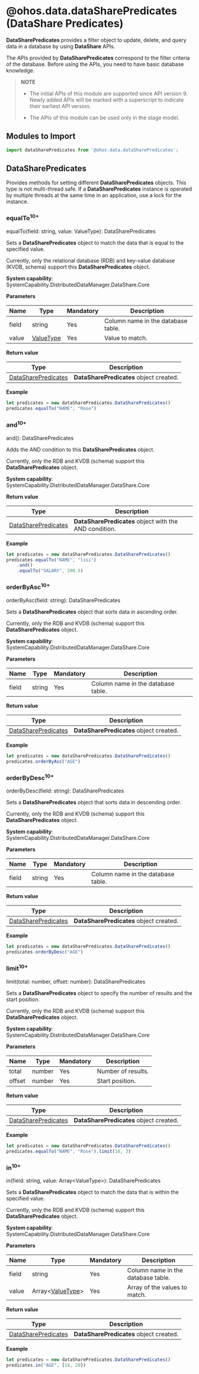 # @ohos.data.dataSharePredicates (DataShare Predicates)

**DataSharePredicates** provides a filter object to update, delete, and query data in a database by using **DataShare** APIs.

The APIs provided by **DataSharePredicates** correspond to the filter criteria of the database. Before using the APIs, you need to have basic database knowledge.

> **NOTE**
>
> - The initial APIs of this module are supported since API version 9. Newly added APIs will be marked with a superscript to indicate their earliest API version.
>
> - The APIs of this module can be used only in the stage model.



## Modules to Import

```ts
import dataSharePredicates from '@ohos.data.dataSharePredicates';
```

## DataSharePredicates
Provides methods for setting different **DataSharePredicates** objects. This type is not multi-thread safe. If a **DataSharePredicates** instance is operated by multiple threads at the same time in an application, use a lock for the instance.

### equalTo<sup>10+</sup>

equalTo(field: string, value: ValueType): DataSharePredicates

Sets a **DataSharePredicates** object to match the data that is equal to the specified value.

Currently, only the relational database (RDB) and key-value database (KVDB, schema) support this **DataSharePredicates** object.

**System capability**: SystemCapability.DistributedDataManager.DataShare.Core

**Parameters**

| Name| Type                                               | Mandatory| Description                  |
| ------ | --------------------------------------------------- | ---- | ---------------------- |
| field  | string                                              | Yes  | Column name in the database table.    |
| value  | [ValueType](js-apis-data-valuesBucket.md#valuetype) | Yes  | Value to match.|

**Return value**

| Type                                       | Description                      |
| ------------------------------------------- | -------------------------- |
| [DataSharePredicates](#datasharepredicates) | **DataSharePredicates** object created.|

**Example**

```ts
let predicates = new dataSharePredicates.DataSharePredicates()
predicates.equalTo("NAME", "Rose")
```


### and<sup>10+</sup>

and(): DataSharePredicates

Adds the AND condition to this **DataSharePredicates** object.

Currently, only the RDB and KVDB (schema) support this **DataSharePredicates** object.

**System capability**: SystemCapability.DistributedDataManager.DataShare.Core

**Return value**

| Type                                       | Description                  |
| ------------------------------------------- | ---------------------- |
| [DataSharePredicates](#datasharepredicates) | **DataSharePredicates** object with the AND condition.|

**Example**

```ts
let predicates = new dataSharePredicates.DataSharePredicates()
predicates.equalTo("NAME", "lisi")
    .and()
    .equalTo("SALARY", 200.5)
```

### orderByAsc<sup>10+</sup>

orderByAsc(field: string): DataSharePredicates

Sets a **DataSharePredicates** object that sorts data in ascending order.

Currently, only the RDB and KVDB (schema) support this **DataSharePredicates** object.

**System capability**: SystemCapability.DistributedDataManager.DataShare.Core

**Parameters**

| Name| Type  | Mandatory| Description              |
| ------ | ------ | ---- | ------------------ |
| field  | string | Yes  | Column name in the database table.|

**Return value**

| Type                                       | Description                      |
| ------------------------------------------- | -------------------------- |
| [DataSharePredicates](#datasharepredicates) | **DataSharePredicates** object created.|

**Example**

```ts
let predicates = new dataSharePredicates.DataSharePredicates()
predicates.orderByAsc("AGE")
```

### orderByDesc<sup>10+</sup>

orderByDesc(field: string): DataSharePredicates

Sets a **DataSharePredicates** object that sorts data in descending order.

Currently, only the RDB and KVDB (schema) support this **DataSharePredicates** object.

**System capability**: SystemCapability.DistributedDataManager.DataShare.Core

**Parameters**

| Name| Type  | Mandatory| Description              |
| ------ | ------ | ---- | ------------------ |
| field  | string | Yes  | Column name in the database table.|

**Return value**

| Type                                       | Description                      |
| ------------------------------------------- | -------------------------- |
| [DataSharePredicates](#datasharepredicates) | **DataSharePredicates** object created.|

**Example**

```ts
let predicates = new dataSharePredicates.DataSharePredicates()
predicates.orderByDesc("AGE")
```

### limit<sup>10+</sup>

limit(total: number, offset: number): DataSharePredicates

Sets a **DataSharePredicates** object to specify the number of results and the start position.

Currently, only the RDB and KVDB (schema) support this **DataSharePredicates** object.

**System capability**: SystemCapability.DistributedDataManager.DataShare.Core

**Parameters**

| Name  | Type  | Mandatory| Description          |
| -------- | ------ | ---- | -------------- |
| total    | number | Yes  | Number of results.  |
| offset | number | Yes  | Start position.|

**Return value**

| Type                                       | Description                      |
| ------------------------------------------- | -------------------------- |
| [DataSharePredicates](#datasharepredicates) | **DataSharePredicates** object created.|

**Example**

```ts
let predicates = new dataSharePredicates.DataSharePredicates()
predicates.equalTo("NAME", "Rose").limit(10, 3)
```

### in<sup>10+</sup>

in(field: string, value: Array&lt;ValueType&gt;): DataSharePredicates

Sets a **DataSharePredicates** object to match the data that is within the specified value.

Currently, only the RDB and KVDB (schema) support this **DataSharePredicates** object.

**System capability**: SystemCapability.DistributedDataManager.DataShare.Core

**Parameters**

| Name | Type            | Mandatory| Description                                   |
| ------- | ---------------- | ---- | --------------------------------------- |
| field   | string           | Yes| Column name in the database table.                     |
| value | Array&lt;[ValueType](js-apis-data-valuesBucket.md#valuetype)&gt; | Yes  | Array of the values to match.|

**Return value**

| Type                                       | Description                      |
| ------------------------------------------- | -------------------------- |
| [DataSharePredicates](#datasharepredicates) | **DataSharePredicates** object created.|

**Example**

```ts
let predicates = new dataSharePredicates.DataSharePredicates()
predicates.in("AGE", [18, 20])
```
